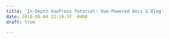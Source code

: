```yaml
---
title: 'In-Depth VuePress Tutorial: Vue-Powered Docs & Blog'
date: 2018-08-04 22:19:37 -0400
draft: true

---
```

